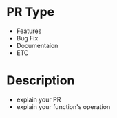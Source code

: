 # PR Type
- Features
- Bug Fix
- Documentaion
- ETC

# Description
- explain your PR
- explain your function's operation
